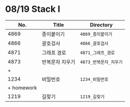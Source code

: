 # 08/19 Stack I



| No.        | Title           | Directory              |
| ---------- | --------------- | ---------------------- |
| 4869       | 종이붙이기      | `4869_종이붙이기`      |
| 4866       | 괄호검사        | `4866_괄호검사`        |
| 4871       | 그래프 경로     | `4871_그래프_경로`     |
| 4873       | 반복문자 지우기 | `4873_반복문자_지우기` |
| +          |                 |                        |
| 1234       | 비밀번호        | `1234_비밀번호`        |
| + homework |                 |                        |
| 1219       | 길찾기          | `1219_길찾기`          |

